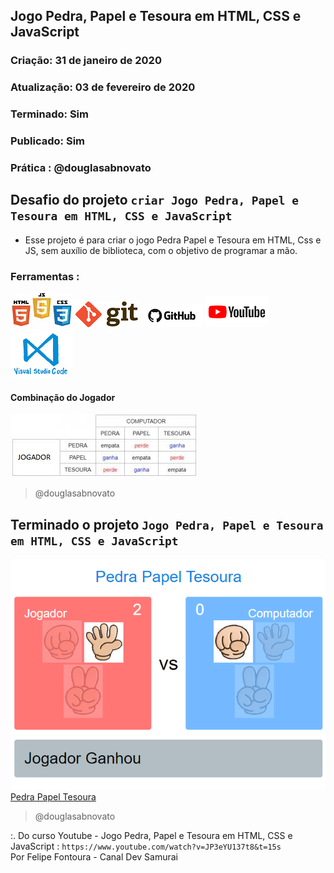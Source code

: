 ## Jogo Pedra, Papel e Tesoura em HTML, CSS e JavaScript

### Criação: 31 de janeiro de 2020
### Atualização: 03 de fevereiro de 2020
### Terminado: Sim
### Publicado: Sim
### Prática : @douglasabnovato

## Desafio do projeto `criar Jogo Pedra, Papel e Tesoura em HTML, CSS e JavaScript`
- Esse projeto é para criar o jogo Pedra Papel e Tesoura em HTML, Css e JS, sem auxílio de biblioteca, com o objetivo de programar a mão.

### Ferramentas :
![HTML/CSS/Javascript](/images/logo-html-css-js.jpeg)
![Git](/images/logo-git.png)
![Github](/images/logo-github.png)
![Youtube](/images/logo-youtube.png)
![VSCode](/images/logo-VSCode.png)

#### Combinação do Jogador
![Jogo Pedra, Papel e Tesoura](/images/combinacaoJogador.jpeg)
>@douglasabnovato

## Terminado o projeto `Jogo Pedra, Papel e Tesoura em HTML, CSS e JavaScript`
![Jogo Pedra, Papel e Tesoura](/images/pedra-papel-tesoura.png)
[Pedra Papel Tesoura](https://douglasabnovato.github.io/pedra-papel-tesoura/)
>@douglasabnovato

:. Do curso Youtube - Jogo Pedra, Papel e Tesoura em HTML, CSS e JavaScript : `https://www.youtube.com/watch?v=JP3eYU137t8&t=15s`</br>
Por Felipe Fontoura - Canal Dev Samurai